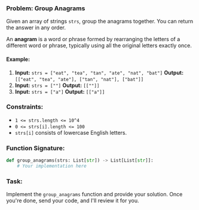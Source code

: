 ### Problem: Group Anagrams

Given an array of strings `strs`, group the anagrams together. You can return the answer in any order.

An **anagram** is a word or phrase formed by rearranging the letters of a different word or phrase, typically using all the original letters exactly once.

#### Example:

1. **Input:** `strs = ["eat", "tea", "tan", "ate", "nat", "bat"]`
   **Output:** `[["eat", "tea", "ate"], ["tan", "nat"], ["bat"]]`
2. **Input:** `strs = [""]`
   **Output:** `[[""]]`
3. **Input:** `strs = ["a"]`
   **Output:** `[["a"]]`

### Constraints:

- `1 <= strs.length <= 10^4`
- `0 <= strs[i].length <= 100`
- `strs[i]` consists of lowercase English letters.

### Function Signature:

```python
def group_anagrams(strs: List[str]) -> List[List[str]]:
    # Your implementation here
```

### Task:

Implement the `group_anagrams` function and provide your solution. Once you're done, send your code, and I'll review it for you.
